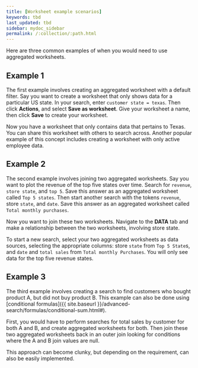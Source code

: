 ```yaml
---
title: [Worksheet example scenarios]
keywords: tbd
last_updated: tbd
sidebar: mydoc_sidebar
permalink: /:collection/:path.html
---
```

Here are three common examples of when you would need to use aggregated worksheets.

## Example 1

The first example involves creating an aggregated worksheet with a default filter. Say you want to create a worksheet that only shows data for a particular US state. In your search, enter `customer state = texas`. Then click **Actions**, and select **Save as worksheet**. Give your worksheet a name, then click **Save** to create your worksheet.

Now you have a worksheet that only contains data that pertains to Texas. You can share this worksheet with others to search across. Another popular example of this concept includes creating a worksheet with only active employee data.

## Example 2

The second example involves joining two aggregated worksheets. Say you want to plot the revenue of the top five states over time. Search for `revenue`, `store state`, and `top 5`. Save this answer as an aggregated worksheet called `Top 5 states`. Then start another search with the tokens `revenue`, store `state`, and `date`. Save this answer as an aggregated worksheet called `Total monthly purchases`.

Now you want to join these two worksheets. Navigate to the **DATA** tab and make a relationship between the two worksheets, involving store state.

To start a new search, select your two aggregated worksheets as data sources, selecting the appropriate columns: store `state` from `Top 5 State`s, and `date` and `total sales` from `Total monthly Purchases`. You will only see data for the top five revenue states.

## Example 3

The third example involves creating a search to find customers who bought product A, but did not buy product B. This example can also be done using [conditional formulas]({{ site.baseurl }}/advanced-search/formulas/conditional-sum.html#).

First, you would have to perform searches for total sales by customer for both A and B, and create aggregated worksheets for both. Then join these two aggregated worksheets back in an outer join looking for conditions where the A and B join values are null.

This approach can become clunky, but depending on the requirement, can also be easily implemented.
